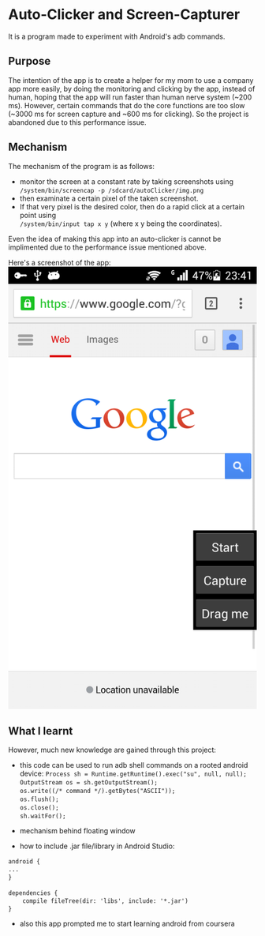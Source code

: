 # Auto-Clicker and Screen-Capturer

It is a program made to experiment with Android's adb commands.

## Purpose
The intention of the app is to create a helper for my mom to use a company app more easily, by doing the monitoring and clicking by the app, instead of human, hoping that the app will run faster than human nerve system (~200 ms). However, certain commands that do the core functions are too slow (~3000 ms for screen capture and ~600 ms for clicking). So the project is abandoned due to this performance issue.

## Mechanism
The mechanism of the program is as follows:

- monitor the screen at a constant rate by taking screenshots using  
  `/system/bin/screencap -p /sdcard/autoClicker/img.png`
- then examinate a certain pixel of the taken screenshot. 
- If that very pixel is the desired color, then do a rapid click at a certain point using  
  `/system/bin/input tap x y` (where x y being the coordinates).

Even the idea of making this app into an auto-clicker is cannot be implimented due to the performance issue mentioned above.

Here's a screenshot of the app:
![screencap](https://raw.githubusercontent.com/AlicJ/android-auto-clicker/master/img.png "screencap")

## What I learnt
However, much new knowledge are gained through this project:

-  this code can be used to run adb shell commands on a rooted android device:
  `Process sh = Runtime.getRuntime().exec("su", null, null);`  
  `OutputStream os = sh.getOutputStream();`  
  `os.write((/* command */).getBytes("ASCII"));`  
  `os.flush();`  
  `os.close();`  
  `sh.waitFor();`
- mechanism behind floating window

-  how to include .jar file/library in Android Studio:

```
android {
...
}

dependencies {
    compile fileTree(dir: 'libs', include: '*.jar')
}
```

- also this app prompted me to start learning android from coursera
